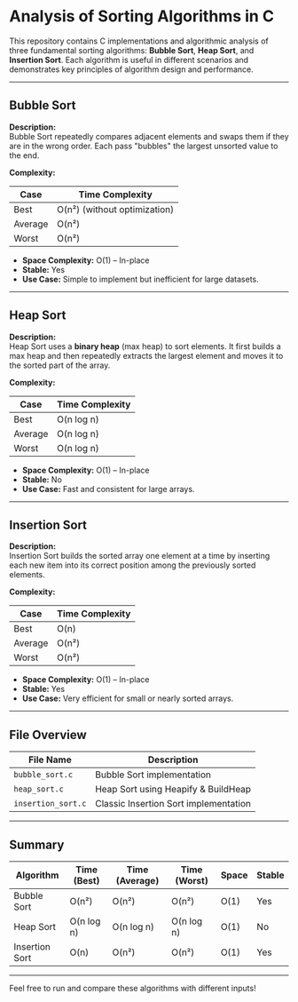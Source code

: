 # Analysis of Sorting Algorithms in C

This repository contains C implementations and algorithmic analysis of three fundamental sorting algorithms: **Bubble Sort**, **Heap Sort**, and **Insertion Sort**. Each algorithm is useful in different scenarios and demonstrates key principles of algorithm design and performance.

---

## Bubble Sort

**Description:**  
Bubble Sort repeatedly compares adjacent elements and swaps them if they are in the wrong order. Each pass "bubbles" the largest unsorted value to the end.

**Complexity:**

| Case         | Time Complexity |
|--------------|-----------------|
| Best         | O(n²) (without optimization) |
| Average      | O(n²)           |
| Worst        | O(n²)           |

- **Space Complexity:** O(1) – In-place  
- **Stable:** Yes  
- **Use Case:** Simple to implement but inefficient for large datasets.

---

## Heap Sort

**Description:**  
Heap Sort uses a **binary heap** (max heap) to sort elements. It first builds a max heap and then repeatedly extracts the largest element and moves it to the sorted part of the array.

**Complexity:**

| Case         | Time Complexity |
|--------------|-----------------|
| Best         | O(n log n)      |
| Average      | O(n log n)      |
| Worst        | O(n log n)      |

- **Space Complexity:** O(1) – In-place  
- **Stable:** No  
- **Use Case:** Fast and consistent for large arrays.

---

## Insertion Sort

**Description:**  
Insertion Sort builds the sorted array one element at a time by inserting each new item into its correct position among the previously sorted elements.

**Complexity:**

| Case         | Time Complexity |
|--------------|-----------------|
| Best         | O(n)            |
| Average      | O(n²)           |
| Worst        | O(n²)           |

- **Space Complexity:** O(1) – In-place  
- **Stable:** Yes  
- **Use Case:** Very efficient for small or nearly sorted arrays.

---

## File Overview

| File Name           | Description                          |
|---------------------|--------------------------------------|
| `bubble_sort.c`     | Bubble Sort implementation           |
| `heap_sort.c`       | Heap Sort using Heapify & BuildHeap  |
| `insertion_sort.c`  | Classic Insertion Sort implementation|

---

## Summary

| Algorithm     | Time (Best) | Time (Average) | Time (Worst) | Space | Stable |
|---------------|-------------|----------------|---------------|--------|--------|
| Bubble Sort   | O(n²)       | O(n²)          | O(n²)         | O(1)   | Yes |
| Heap Sort     | O(n log n)  | O(n log n)     | O(n log n)    | O(1)   | No  |
| Insertion Sort| O(n)        | O(n²)          | O(n²)         | O(1)   | Yes |

---

Feel free to run and compare these algorithms with different inputs!




